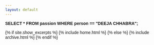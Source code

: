 ```yaml
---
layout: default
---
```

<html lang="en">
<head>
  <meta charset="UTF-8">
  <meta name="viewport" content="width=device-width, initial-scale=1.0">
  <title>{{ page.title }}</title>
  <style>
    body {
      font-family: Arial, sans-serif;
      margin: 20px;
    }

    .sql-query {
      font-family: monospace;
      color: #f45;
      font-weight: bold;
      margin-top: 50px;
      margin-left: 140px;
      margin-bottom: 20px; /* Adjust the margin as needed */
    }
  </style>
</head>
<body>

<div class="sql-query">
  <b>SELECT * FROM passion WHERE person == "DEEJA CHHABRA";</b>
</div>

{% if site.show_excerpts %}
  {% include home.html %}
{% else %}
  {% include archive.html %}
{% endif %}
